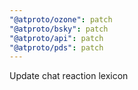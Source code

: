 ```yaml
---
"@atproto/ozone": patch
"@atproto/bsky": patch
"@atproto/api": patch
"@atproto/pds": patch
---
```


Update chat reaction lexicon
